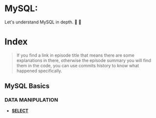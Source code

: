 # MySQL:
Let's understand MySQL in depth. :mag_right: :floppy_disk:

# Index
> If you find a link in episode title that means there are some explanations in there, otherwise the episode summary you will find them in the code, you can use commits history to know what happened specifically.

## MySQL Basics

### DATA MANIPULATION
* **[SELECT](./docs/data-manipulation/select.md)** <br>
